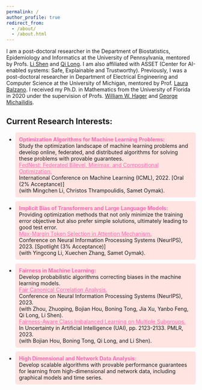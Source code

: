 ```yaml
---
permalink: /
author_profile: true
redirect_from: 
  - /about/
  - /about.html
---
```


I am a post-doctoral researcher in the Department of Biostatistics, Epidemiology and Informatics at the University of Pennsylvania, mentored by Profs. [Li Shen](https://www.med.upenn.edu/apps/faculty/index.php/g275/p9075258) and [Qi Long](https://www.med.upenn.edu/apps/faculty/index.php/g275/p8939931).  I am also affiliated with ASSET (Center for AI-enabled systems: Safe, Explainable and Trustworthy). Previously, I was a  post-doctoral researcher in Department of Electrical Engineering and Computer Science at the University of Michigan, mentored by Prof. [Laura Balzano](https://web.eecs.umich.edu/~girasole/). I received my Ph.D. in Mathematics from the University of Florida in 2020 under the supervision of Profs. [William W. Hager](https://people.clas.ufl.edu/hager/) and [George Michailidis](https://informatics.research.ufl.edu/homepage-2/about-us/michailidis.html).



<h2>Current Research Interests:</h2>
<ul>
  <li style="background-color: #FFE4E1; padding: 10px; border-radius: 5px; margin-bottom: 10px;">
    <strong style="color: #FF69B4;">Optimization Algorithms for Machine Learning Problems:</strong><br>
    Study the optimization landscape of machine learning problems and develop online, federated, and distributed algorithms for solving these problems with provable guarantees.
    <br>
    <a href="https://arxiv.org/abs/2205.02215" style="color: #FF69B4;">FedNest: Federated Bilevel, Minimax, and Compositional Optimization.</a>
    <br>
    International Conference on Machine Learning (ICML), 2022. [Oral (2% Acceptance)]
    <br>
    (with Mingchen Li, Christos Thrampoulidis, Samet Oymak).
  </li>
  <li style="background-color: #FFE4E1; padding: 10px; border-radius: 5px; margin-bottom: 10px;">
    <strong style="color: #FF69B4;">Implicit Bias of Transformers and Large Language Models:</strong><br>
    Providing optimization methods that not only minimize the training error objective but also prefer simple solutions, ultimately leading to good test error.
    <br>
    <a href="https://arxiv.org/abs/2306.13596" style="color: #FF69B4;">Max-Margin Token Selection in Attention Mechanism.</a>
    <br>
    Conference on Neural Information Processing Systems (NeurIPS), 2023. [Spotlight (3% Acceptance)]
    <br>
    (with Yingcong Li, Xuechen Zhang, Samet Oymak).
  </li>
  <li style="background-color: #FFE4E1; padding: 10px; border-radius: 5px; margin-bottom: 10px;">
    <strong style="color: #FF69B4;">Fairness in Machine Learning:</strong><br>
    Develop probabilistic algorithms correcting biases in the machine learning models.
    <br>
    <a href="https://arxiv.org/abs/2309.15809" style="color: #FF69B4;">Fair Canonical Correlation Analysis.</a>
    <br>
    Conference on Neural Information Processing Systems (NeurIPS), 2023.
    <br>
    (with Zhou, Zhuoping, Bojian Hou, Boning Tong, Jia Xu, Yanbo Feng, Qi Long, Li Shen).
    <br>
    <a href="https://proceedings.mlr.press/v216/tarzanagh23a" style="color: #FF69B4;">Fairness-Aware Class Imbalanced Learning on Multiple Subgroups.</a>
    <br>
    In Uncertainty in Artificial Intelligence (UAI), pp. 2123-2133. PMLR, 2023.
    <br>
    (with Bojian Hou, Boning Tong, Qi Long, and Li Shen).
  </li>
  <li style="background-color: #FFE4E1; padding: 10px; border-radius: 5px; margin-bottom: 10px;">
    <strong style="color: #FF69B4;">High Dimensional and Network Data Analysis:</strong><br>
    Develop scalable algorithms with provable performance guarantees for learning from high-dimensional and network data, including graphical models and time series.
  </li>
</ul>


